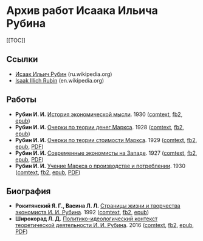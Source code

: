 # Архив работ Исаака Ильича Рубина

[[TOC]]

## Ссылки

* [Исаак Ильич Рубин](https://ru.wikipedia.org/wiki/Рубин,_Исаак_Ильич) (ru.wikipedia.org)
* [Isaak Illich Rubin](https://en.wikipedia.org/wiki/Isaak_Illich_Rubin) (en.wikipedia.org)

## Работы

* **Рубин И. И.** [История экономической мысли](рубин-история-экономической-мысли.md). 1930 ([comtext](files/рубин-история-экономической-мысли.ct.zip), [fb2](files/рубин-история-экономической-мысли.fb2), [epub](files/рубин-история-экономической-мысли.epub))
* **Рубин И. И.** [Очерки по теории денег Маркса](рубин-очерки-по-теории-денег-маркса.md). 1928 ([comtext](files/рубин-очерки-по-теории-денег-маркса.ct.zip), [fb2](files/рубин-очерки-по-теории-денег-маркса.fb2), [epub](files/рубин-очерки-по-теории-денег-маркса.epub))
* **Рубин И. И.** [Очерки по теории стоимости Маркса](рубин-очерки-по-теории-стоимости-маркса.md). 1929 ([comtext](files/рубин-очерки-по-теории-стоимости-маркса.ct.zip), [fb2](files/рубин-очерки-по-теории-стоимости-маркса.fb2), [epub](files/рубин-очерки-по-теории-стоимости-маркса.epub), [PDF](https://archive.org/details/OcherkiPoTeoriiStoimostiMarksaessaysOnMarxsTheoryOfValue/mode/2up))
* **Рубин И. И.** [Современные экономисты на Западе](рубин-современные-экономисты-на-западе.md). 1927 ([comtext](files/рубин-современные-экономисты-на-западе.ct.zip), [fb2](files/рубин-современные-экономисты-на-западе.fb2), [epub](files/рубин-современные-экономисты-на-западе.epub), [PDF](https://rusneb.ru/catalog/000199_000009_008164355/))
* **Рубин И. И.** [Учение Маркса о производстве и потреблении](рубин-учение-маркса-о-производстве-и-потреблении.md). 1930 ([comtext](files/рубин-учение-маркса-о-производстве-и-потреблении.ct.zip), [fb2](files/рубин-учение-маркса-о-производстве-и-потреблении.fb2), [epub](files/рубин-учение-маркса-о-производстве-и-потреблении.epub), [PDF](https://vk.com/wall-81495923_2494))

## Биография

* **Рокитянский Я. Г., Васина Л. Л.** [Страницы жизни и творчества экономиста И. И. Рубина](рокитянский-васина-страницы-жизни-и-творчества-экономиста-рубина.md). 1992 ([comtext](files/рокитянский-васина-страницы-жизни-и-творчества-экономиста-рубина.ct.zip), [fb2](files/рокитянский-васина-страницы-жизни-и-творчества-экономиста-рубина.fb2), [epub](files/рокитянский-васина-страницы-жизни-и-творчества-экономиста-рубина.epub))
* **Широкорад Л. Д.** [Политико-идеологический контекст теоретической деятельности И. И. Рубина](широкорад-политико-идеологический-контекст-теоретической-деятельности-рубина.md). 2016 ([comtext](files/широкорад-политико-идеологический-контекст-теоретической-деятельности-рубина.ct.zip), [fb2](files/широкорад-политико-идеологический-контекст-теоретической-деятельности-рубина.fb2), [epub](files/широкорад-политико-идеологический-контекст-теоретической-деятельности-рубина.epub), [PDF](https://cyberleninka.ru/article/n/politiko-ideologicheskiy-kontekst-teoreticheskoy-deyatelnosti-i-i-rubina))

